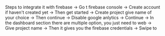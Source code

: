 Steps to integrate it with firebase
-> Go t firebase console
-> Create account if haven't created yet
-> Then get started 
-> Create project give name of your choice 
-> Then continue 
-> Disable google anlytics
-> Continue 
-> In the dashboard section there are multiple option, you just need to web 
-> Give project name 
-> Then it gives you the firebase credentials
-> Swipe to <script> and copy those credentails and paste in login.js file and dashboard.js where i comment.
-> Then go to firebase, in overview your project scroll down and go to authentication.
-> Go to email,password authentication and enable it.
-> In authentication go to setting, scroll down and click on authorized domain.
-> Make sure you run the index.html file in live server copy the domain from url e.g, 27.0.0.1 only add this portion in add domain whatever is yours.
-> Then again go to project overview in firebase, go to firebase database 
-> Then get started and create the database. Just click on continue you don't need to make any changes just create.
-> After successful creation of database go to rules and in line 6 change false to true and pulish changes. 
-> Creation of datbase is only useful if you want to see user's details. 

